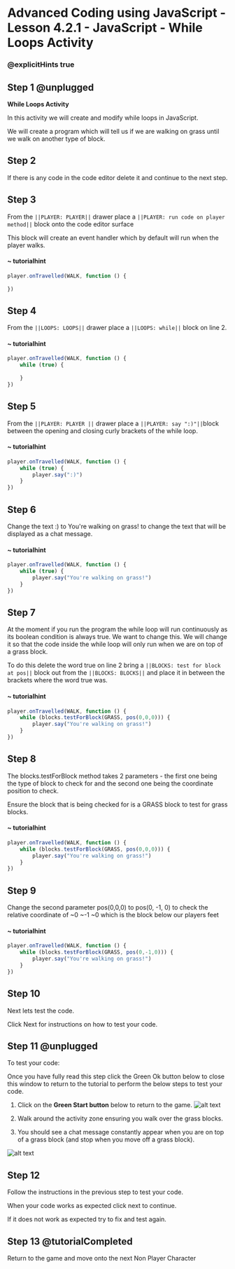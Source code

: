 # Advanced Coding using JavaScript - Lesson 4.2.1 - JavaScript - While Loops Activity

### @explicitHints true


## Step 1 @unplugged
**While Loops Activity**

In this activity we will create and modify while loops in JavaScript.

We will create a program which will tell us if we are walking on grass until we walk on another type of block.

## Step 2
If there is any code in the code editor delete it and continue to the next step. 

## Step 3 
From the ``||PLAYER: PLAYER||`` drawer place a ``||PLAYER: run code on player method||``  block onto the code editor surface

This block will create an event handler which by default will run when the player walks.

#### ~ tutorialhint
```javascript
player.onTravelled(WALK, function () {
	
})
```

## Step 4 
From the ``||LOOPS: LOOPS||`` drawer place a ``||LOOPS: while||`` block on line 2.
#### ~ tutorialhint
```javascript
player.onTravelled(WALK, function () {
	while (true) {
    	
    }
})
```

## Step 5
From the ``||PLAYER: PLAYER ||`` drawer place a ``||PLAYER: say ":)"||``block between the opening and closing curly brackets of the while loop.
#### ~ tutorialhint
```javascript
player.onTravelled(WALK, function () {
	while (true) {
        player.say(":)")	
    }
})
```

## Step 6 
Change the text :) to You're walking on grass! to change the text that will be displayed as a chat message.
#### ~ tutorialhint
```javascript
player.onTravelled(WALK, function () {
	while (true) {
        player.say("You're walking on grass!")	
    }
})
```

## Step 7 
At the moment if you run the program the while loop will run continuously as its boolean condition is always true. 
We want to change this. 
We will change it so that the code inside the while loop will only run when we are on top of a grass block.

To do this delete the word true on line 2 bring a ``||BLOCKS: test for block at pos||`` block out from the ``||BLOCKS: BLOCKS||`` and place it in between the brackets where the word true was.
#### ~ tutorialhint
```javascript
player.onTravelled(WALK, function () {
	while (blocks.testForBlock(GRASS, pos(0,0,0))) {
        player.say("You're walking on grass!")	
    }
})
```
## Step 8 
The blocks.testForBlock method takes 2 parameters - the first one being the type of block to check for and the second one being the coordinate position to check.

Ensure the block that is being checked for is a GRASS block to test for grass blocks.
#### ~ tutorialhint
```javascript
player.onTravelled(WALK, function () {
	while (blocks.testForBlock(GRASS, pos(0,0,0))) {
        player.say("You're walking on grass!")	
    }
})
```
## Step 9 
Change the second parameter pos(0,0,0) to pos(0, -1, 0) to check the relative coordinate of ~0 ~-1 ~0 which is the block below our players feet
#### ~ tutorialhint
```javascript
player.onTravelled(WALK, function () {
	while (blocks.testForBlock(GRASS, pos(0,-1,0))) {
        player.say("You're walking on grass!")	
    }
})
```

## Step 10
Next lets test the code.

Click Next for instructions on how to test your code.

## Step 11 @unplugged
To test your code:

Once you have fully read this step click the Green Ok button below to close this window to return to the tutorial to perform the below steps to test your code.

1. Click on the **Green Start button** below to return to the game.
![alt text](https://advancedjsv3.codingcredentials.com/Lesson3/3.2.1/images/1.jpg?raw=true "Start")

2. Walk around the activity zone ensuring you walk over the grass blocks.

3. You should see a chat message constantly appear when you are on top of a grass block (and stop when you move off a grass block).

![alt text](https://advancedjsv3.codingcredentials.com/Lesson4/4.2.1/images/2.jpg?raw=true "Test")

## Step 12
Follow the instructions in the previous step to test your code.

When your code works as expected click next to continue.

If it does not work as expected try to fix and test again.

## Step 13 @tutorialCompleted
Return to the game and move onto the next Non Player Character
